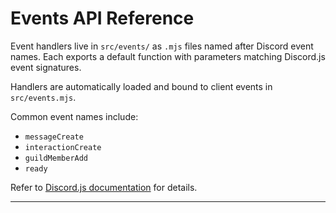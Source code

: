 # Events API Reference

Event handlers live in `src/events/` as `.mjs` files named after Discord event names.
Each exports a default function with parameters matching Discord.js event signatures.

Handlers are automatically loaded and bound to client events in `src/events.mjs`.

Common event names include:
- `messageCreate`
- `interactionCreate`
- `guildMemberAdd`
- `ready`

Refer to [Discord.js documentation](https://discord.js.org/) for details.

---
